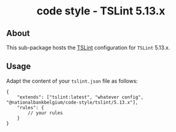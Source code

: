 <h1 align="center">
   code style - TSLint 5.13.x
</h1>

## About

This sub-package hosts the [TSLint](https://palantir.github.io/tslint/) configuration for `TSLint` 5.13.x.

## Usage

Adapt the content of your `tslint.json` file as follows:

```text
{
	"extends": ["tslint:latest", "whatever config", "@nationalbankbelgium/code-style/tslint/5.13.x"],
	"rules": {
		// your rules
	}
}
```
